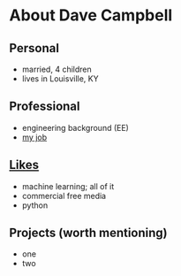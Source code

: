 # About Dave Campbell

## Personal
- married, 4 children
- lives in Louisville, KY

## Professional
- engineering background (EE)
- [my job](/job)

## [Likes](likes.md)
- machine learning; all of it
- commercial free media
- python

## Projects (worth mentioning)
- one
- two
